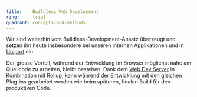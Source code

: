 ```yaml
---
title:    Buildless Web Development  
ring:     trial  
quadrant: concepts-and-methods
---
```


Wir sind weiterhin vom Buildless-Development-Ansatz überzeugt und setzen ihn heute insbesondere bei unseren internen
Applikationen und in [Uniport][uniport] ein.

Der grosse Vorteil, während der Entwicklung im Browser möglichst nahe am Quellcode zu arbeiten, bleibt bestehen. Dank
dem [Web Dev Server][web-dev-server] in Kombination mit [Rollup][rollup], kann während der Entwicklung mit den gleichen
Plug-ins gearbeitet werden wie beim späteren, finalen Build für den produktiven Code.

[uniport]: https://uniport.ch
[web-dev-server]: ../tools/web-dev-server.html
[rollup]: https://rollupjs.org
